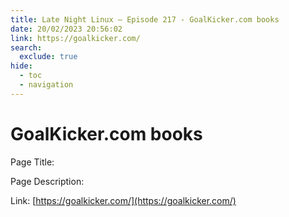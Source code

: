 ```yaml
---
title: Late Night Linux – Episode 217 - GoalKicker.com books
date: 20/02/2023 20:56:02
link: https://goalkicker.com/
search:
  exclude: true
hide:
  - toc
  - navigation
---
```


# GoalKicker.com books

Page Title: 

Page Description:  

Link: [https://goalkicker.com/](https://goalkicker.com/)